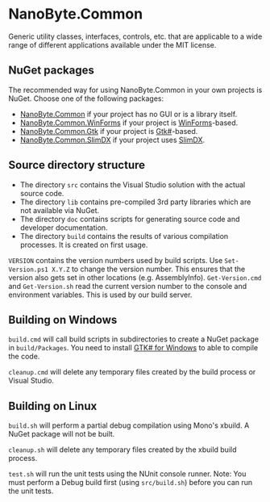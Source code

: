 NanoByte.Common
==============
Generic utility classes, interfaces, controls, etc. that are applicable to a wide range of different applications available under the MIT license.


NuGet packages
--------------
The recommended way for using NanoByte.Common in your own projects is NuGet. Choose one of the following packages:
* [NanoByte.Common](http://www.nuget.org/packages/NanoByte.Common/) if your project has no GUI or is a library itself.
* [NanoByte.Common.WinForms](http://www.nuget.org/packages/NanoByte.Common.WinForms/) if your project is [WinForms](http://msdn.microsoft.com/library/system.windows.forms)-based.
* [NanoByte.Common.Gtk](http://www.nuget.org/packages/NanoByte.Common.Gtk/) if your project is [Gtk#](http://www.mono-project.com/GtkSharp/)-based.
* [NanoByte.Common.SlimDX](http://www.nuget.org/packages/NanoByte.Common.SlimDx/) if your project uses [SlimDX](http://slimdx.org/).


Source directory structure
--------------------------
- The directory `src` contains the Visual Studio solution with the actual source code.
- The directory `lib` contains pre-compiled 3rd party libraries which are not available via NuGet.
- The directory `doc` contains scripts for generating source code and developer documentation.
- The directory `build` contains the results of various compilation processes. It is created on first usage.

`VERSION` contains the version numbers used by build scripts.
Use `Set-Version.ps1 X.Y.Z` to change the version number. This ensures that the version also gets set in other locations (e.g. AssemblyInfo).
`Get-Version.cmd` and `Get-Version.sh` read the current version number to the console and environment variables. This is used by our build server.


Building on Windows
-------------------
`build.cmd` will call build scripts in subdirectories to create a NuGet package in `build/Packages`.
You need to install [GTK# for Windows](http://download.xamarin.com/GTKforWindows/Windows/gtk-sharp-2.12.25.msi) to able to compile the code.

`cleanup.cmd` will delete any temporary files created by the build process or Visual Studio.


Building on Linux
-----------------
`build.sh` will perform a partial debug compilation using Mono's xbuild. A NuGet package will not be built.

`cleanup.sh` will delete any temporary files created by the xbuild build process.

`test.sh` will run the unit tests using the NUnit console runner.
Note: You must perform a Debug build first (using `src/build.sh`) before you can run the unit tests.
